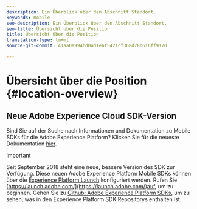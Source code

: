 ```yaml
---
description: Ein Überblick über den Abschnitt Standort.
keywords: mobile
seo-description: Ein Überblick über den Abschnitt Standort.
seo-title: Übersicht über die Position
title: Übersicht über die Position
translation-type: tm+mt
source-git-commit: 41aa0a994bd0ad1e6f5421cf368d78b616ff9170

---
```



# Übersicht über die Position {#location-overview}

## Neue Adobe Experience Cloud SDK-Version

Sind Sie auf der Suche nach Informationen und Dokumentation zu Mobile SDKs für die Adobe Experience Platform? Klicken Sie für die neueste Dokumentation [hier](https://aep-sdks.gitbook.io/docs/).

>[!IMPORTANT]
>
>Seit September 2018 steht eine neue, bessere Version des SDK zur Verfügung. Diese neuen Adobe Experience Platform Mobile SDKs können über die [Experience Platform Launch](https://www.adobe.com/experience-platform/launch.html) konfiguriert werden. Rufen Sie [https://launch.adobe.com/](https://launch.adobe.com/)auf, um zu beginnen. Gehen Sie zu [Github: Adobe Experience Platform SDKs](https://github.com/Adobe-Marketing-Cloud/acp-sdks), um zu sehen, was in den Experience Platform SDK Repositorys enthalten ist.
